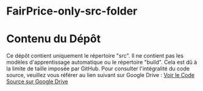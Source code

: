 # FairPrice-only-src-folder

# Contenu du Dépôt

Ce dépôt contient uniquement le répertoire "src". Il ne contient pas les modèles d'apprentissage automatique ou le répertoire "build". Cela est dû à la limite de taille imposée par GitHub. Pour consulter l'intégralité du code source, veuillez vous référer au lien suivant sur Google Drive : [Voir le Code Source sur Google Drive](https://drive.google.com/file/d/1T-O8wqEvC6IYKJfDMucpgF4OYbFJI1qL/view?usp=drive_link)

